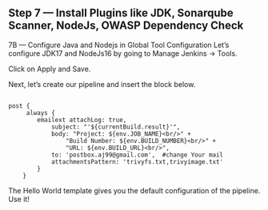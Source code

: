 ## Step 7 — Install Plugins like JDK, Sonarqube Scanner, NodeJs, OWASP Dependency Check

7B — Configure Java and Nodejs in Global Tool Configuration
Let’s configure JDK17 and NodeJs16 by going to Manage Jenkins → Tools.



Click on Apply and Save.

Next, let’s create our pipeline and insert the block below.
```

post {
     always {
        emailext attachLog: true,
            subject: "'${currentBuild.result}'",
            body: "Project: ${env.JOB_NAME}<br/>" +
                "Build Number: ${env.BUILD_NUMBER}<br/>" +
                "URL: ${env.BUILD_URL}<br/>",
            to: 'postbox.aj99@gmail.com',  #change Your mail
            attachmentsPattern: 'trivyfs.txt,trivyimage.txt'
        }
    }

```

The Hello World template gives you the default configuration of the pipeline. Use it!
